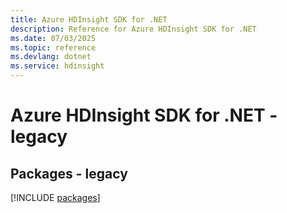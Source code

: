 ```yaml
---
title: Azure HDInsight SDK for .NET
description: Reference for Azure HDInsight SDK for .NET
ms.date: 07/03/2025
ms.topic: reference
ms.devlang: dotnet
ms.service: hdinsight
---
```

# Azure HDInsight SDK for .NET - legacy
## Packages - legacy
[!INCLUDE [packages](hdinsight-index.md)]